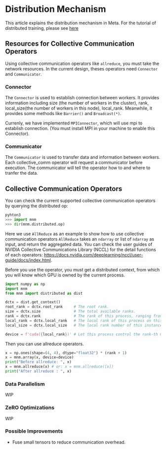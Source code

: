# Distribution Mechanism

This article explains the distribution mechanism in Meta.
For the tutorial of distributed training, please see [here](../2_user_guide/Distributed-Training.md)

## Resources for Collective Communication Operators

Using collective communication operators like `allreduce`, you must take the network resources.
In the current design, theses operators need `Connector` and `Communicator`.

### Connector

The `Connector` is used to establish connection between workers. It provides information including size (the number of workers in the cluster), rank, local_size(the number of workers in this node), local_rank. Meanwhile, it provides some methods like `Barrier()` and `Broadcast(*)`.

Currenly, we have implemented `MPIConnector`, which will use mpi to establish connection. (You must install MPI in your machine to enable this Connector).

### Communicator

The `Communicator` is used to transfer data and information between workers. Each collective_comm operator will request a communicator before execution. The communicator will tell the operator how to and where to tranfer the data.


## Collective Communication Operators

You can check the current supported collective communication operators by querying the
distributed op:

```python
pyhton3
>>> import mnm
>>> dir(mnm.distributed.op)
```

Here we use `AllReduce` as an example to show how to use collective communication operators `AllReduce` takes an `ndarray` or list of `ndarray` as input, and return the aggregated data.
You can check the user guides of NVIDIA Collective Communications Library (NCCL) for the detail
functions of each operators: https://docs.nvidia.com/deeplearning/nccl/user-guide/docs/index.html.

Before you use the operator, you must get a distributed context, from which you will know which GPU is owned by the current process.

``` python
import numpy as np
import mnm
from mnm import distributed as dist

dctx = dist.get_context()
root_rank = dctx.root_rank     # The root rank.
size = dctx.size               # The total available ranks.
rank = dctx.rank               # The rank of this process, ranging from 0 to (size - 1).
local_rank = dctx.local_rank   # The local rank of this process on this instance.
local_size = dctx.local_size   # The local rank number of this instance.

device = f'cuda({local_rank})' # Let this process control the rank-th GPU on this instance.
```

Then you can use allreduce operators.

``` python
x = np.ones(shape=(4, 4), dtype="float32") * (rank + 1)
x = mnm.array(x, device=device)
print("Before allreduce: ", x)
x = mnm.allreduce(x) # or: x = mnm.allreduce([x])
print("After allreduce : ", x)
```


### Data Parallelism

WIP

### ZeRO Optimizations

WIP

### Possible Improvements

* Fuse small tensors to reduce communication overhead.
